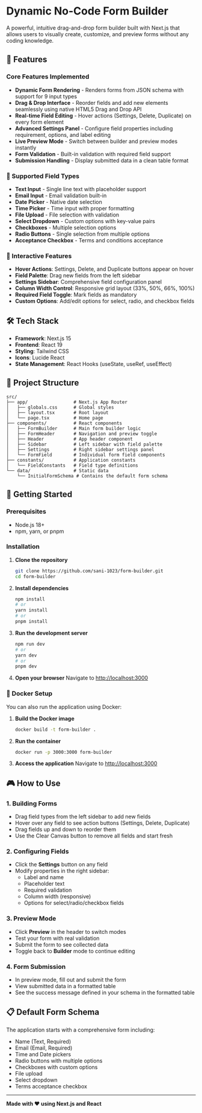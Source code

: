 # Dynamic No-Code Form Builder

A powerful, intuitive drag-and-drop form builder built with Next.js that allows users to visually create, customize, and preview forms without any coding knowledge.

## 🚀 Features

###  Core Features Implemented
- **Dynamic Form Rendering** - Renders forms from JSON schema with support for 9 input types
- **Drag & Drop Interface** - Reorder fields and add new elements seamlessly using native HTML5 Drag and Drop API
- **Real-time Field Editing** - Hover actions (Settings, Delete, Duplicate) on every form element
- **Advanced Settings Panel** - Configure field properties including requirement, options, and label editing
- **Live Preview Mode** - Switch between builder and preview modes instantly
- **Form Validation** - Built-in validation with required field support
- **Submission Handling** - Display submitted data in a clean table format

### 🔧 Supported Field Types
- **Text Input** - Single line text with placeholder support
- **Email Input** - Email validation built-in
- **Date Picker** - Native date selection
- **Time Picker** - Time input with proper formatting
- **File Upload** - File selection with validation
- **Select Dropdown** - Custom options with key-value pairs
- **Checkboxes** - Multiple selection options
- **Radio Buttons** - Single selection from multiple options
- **Acceptance Checkbox** - Terms and conditions acceptance

### 🎯 Interactive Features
- **Hover Actions**: Settings, Delete, and Duplicate buttons appear on hover
- **Field Palette**: Drag new fields from the left sidebar
- **Settings Sidebar**: Comprehensive field configuration panel
- **Column Width Control**: Responsive grid layout (33%, 50%, 66%, 100%)
- **Required Field Toggle**: Mark fields as mandatory
- **Custom Options**: Add/edit options for select, radio, and checkbox fields

## 🛠️ Tech Stack

- **Framework**: Next.js 15 
- **Frontend**: React 19 
- **Styling**: Tailwind CSS
- **Icons**: Lucide React
- **State Management**: React Hooks (useState, useRef, useEffect)

## 📁 Project Structure

```
src/
├── app/                 # Next.js App Router
│   ├── globals.css      # Global styles
│   ├── layout.tsx       # Root layout
│   └── page.tsx         # Home page
├── components/          # React components
│   ├── FormBuilder      # Main form builder logic
│   ├── FormHeader       # Navigation and preview toggle
│   ├── Header           # App header component
│   ├── Sidebar          # Left sidebar with field palette
│   ├── Settings         # Right sidebar settings panel
│   └── FormField        # Individual form field components
├── constants/           # Application constants
│   └── FieldConstants   # Field type definitions
└── data/                # Static data
    └── InitialFormSchema # Contains the default form schema
```

## 🚀 Getting Started

### Prerequisites
- Node.js 18+ 
- npm, yarn, or pnpm

### Installation

1. **Clone the repository**
   ```bash
   git clone https://github.com/sani-1023/form-builder.git
   cd form-builder
   ```

2. **Install dependencies**
   ```bash
   npm install
   # or
   yarn install
   # or
   pnpm install
   ```

3. **Run the development server**
   ```bash
   npm run dev
   # or
   yarn dev
   # or
   pnpm dev
   ```

4. **Open your browser**
   Navigate to [http://localhost:3000](http://localhost:3000)

### 🐳 Docker Setup

You can also run the application using Docker:

1. **Build the Docker image**
   ```bash
   docker build -t form-builder .
   ```

2. **Run the container**
   ```bash
   docker run -p 3000:3000 form-builder
   ```

3. **Access the application**
   Navigate to [http://localhost:3000](http://localhost:3000)


## 🎮 How to Use

### 1. **Building Forms**
- Drag field types from the left sidebar to add new fields
- Hover over any field to see action buttons (Settings, Delete, Duplicate)
- Drag fields up and down to reorder them
- Use the Clear Canvas button to remove all fields and start fresh

### 2. **Configuring Fields**
- Click the **Settings** button on any field
- Modify properties in the right sidebar:
  - Label and name
  - Placeholder text
  - Required validation
  - Column width (responsive)
  - Options for select/radio/checkbox fields

### 3. **Preview Mode**
- Click **Preview** in the header to switch modes
- Test your form with real validation
- Submit the form to see collected data
- Toggle back to **Builder** mode to continue editing

### 4. **Form Submission**
- In preview mode, fill out and submit the form
- View submitted data in a formatted table
- See the success message defined in your schema in the formatted table

## 📋 Default Form Schema

The application starts with a comprehensive form including:
- Name (Text, Required)
- Email (Email, Required)  
- Time and Date pickers
- Radio buttons with multiple options
- Checkboxes with custom options
- File upload
- Select dropdown
- Terms acceptance checkbox

---

**Made with ❤️ using Next.js and React**